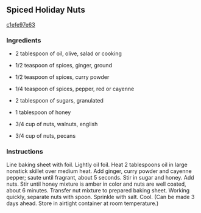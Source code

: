 ## Spiced Holiday Nuts

[c1efe97e63](http://www.epicurious.com/recipes/food/views/spiced-holiday-nuts-15665)

### Ingredients

 - 2 tablespoon of oil, olive, salad or cooking

 - 1/2 teaspoon of spices, ginger, ground

 - 1/2 teaspoon of spices, curry powder

 - 1/4 teaspoon of spices, pepper, red or cayenne

 - 2 tablespoon of sugars, granulated

 - 1 tablespoon of honey

 - 3/4 cup of nuts, walnuts, english

 - 3/4 cup of nuts, pecans

### Instructions

Line baking sheet with foil. Lightly oil foil. Heat 2 tablespoons oil in large nonstick skillet over medium heat. Add ginger, curry powder and cayenne pepper; saute until fragrant, about 5 seconds. Stir in sugar and honey. Add nuts. Stir until honey mixture is amber in color and nuts are well coated, about 6 minutes. Transfer nut mixture to prepared baking sheet. Working quickly, separate nuts with spoon. Sprinkle with salt. Cool. (Can be made 3 days ahead. Store in airtight container at room temperature.)